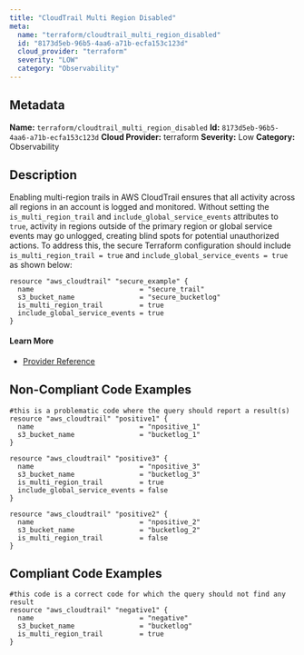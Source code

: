 ```yaml
---
title: "CloudTrail Multi Region Disabled"
meta:
  name: "terraform/cloudtrail_multi_region_disabled"
  id: "8173d5eb-96b5-4aa6-a71b-ecfa153c123d"
  cloud_provider: "terraform"
  severity: "LOW"
  category: "Observability"
---
```

## Metadata
**Name:** `terraform/cloudtrail_multi_region_disabled`
**Id:** `8173d5eb-96b5-4aa6-a71b-ecfa153c123d`
**Cloud Provider:** terraform
**Severity:** Low
**Category:** Observability
## Description
Enabling multi-region trails in AWS CloudTrail ensures that all activity across all regions in an account is logged and monitored. Without setting the `is_multi_region_trail` and `include_global_service_events` attributes to `true`, activity in regions outside of the primary region or global service events may go unlogged, creating blind spots for potential unauthorized actions. To address this, the secure Terraform configuration should include `is_multi_region_trail = true` and `include_global_service_events = true` as shown below:

```
resource "aws_cloudtrail" "secure_example" {
  name                          = "secure_trail"
  s3_bucket_name                = "secure_bucketlog"
  is_multi_region_trail         = true
  include_global_service_events = true
}
```

#### Learn More

 - [Provider Reference](https://registry.terraform.io/providers/hashicorp/aws/latest/docs/resources/cloudtrail#is_multi_region_trail)

## Non-Compliant Code Examples
```aws
#this is a problematic code where the query should report a result(s)
resource "aws_cloudtrail" "positive1" {
  name                          = "npositive_1"
  s3_bucket_name                = "bucketlog_1"
}

```

```aws
resource "aws_cloudtrail" "positive3" {
  name                          = "npositive_3"
  s3_bucket_name                = "bucketlog_3"
  is_multi_region_trail         = true
  include_global_service_events = false
}

```

```aws
resource "aws_cloudtrail" "positive2" {
  name                          = "npositive_2"
  s3_bucket_name                = "bucketlog_2"
  is_multi_region_trail         = false
}

```

## Compliant Code Examples
```aws
#this code is a correct code for which the query should not find any result
resource "aws_cloudtrail" "negative1" {
  name                          = "negative"
  s3_bucket_name                = "bucketlog"
  is_multi_region_trail         = true
}

```